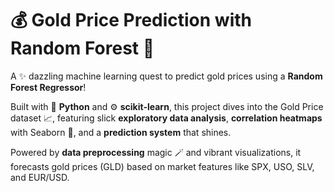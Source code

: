 # 💰 Gold Price Prediction with Random Forest 🌟

A ✨ dazzling machine learning quest to predict gold prices using a **Random Forest Regressor**! 

Built with 🐍 **Python** and ⚙️ **scikit-learn**, this project dives into the Gold Price dataset 📈, featuring slick **exploratory data analysis**, **correlation heatmaps** with Seaborn 🎨, and a **prediction system** that shines.

Powered by **data preprocessing** magic 🪄 and vibrant visualizations, it forecasts gold prices (GLD) based on market features like SPX, USO, SLV, and EUR/USD.
